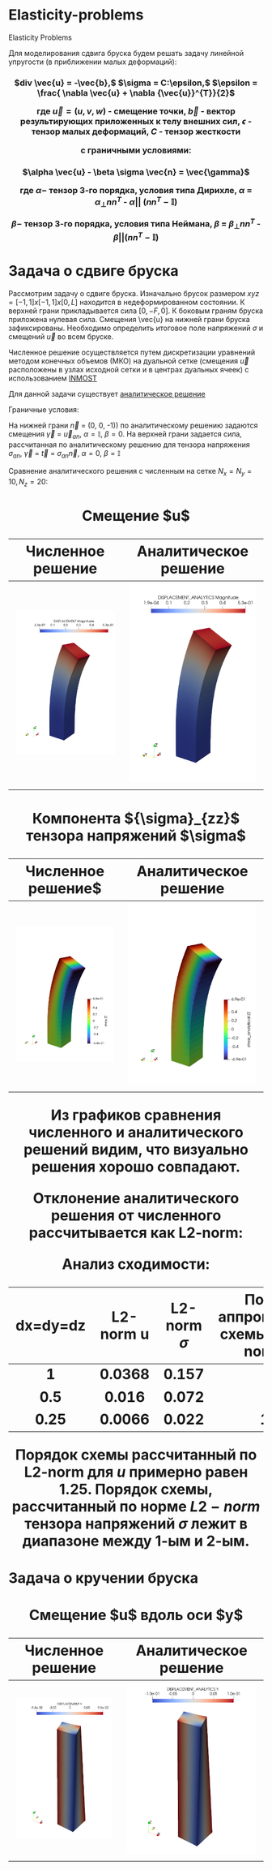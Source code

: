 # Elasticity-problems
Elasticity Problems

Для моделирования сдвига бруска будем решать задачу линейной упругости (в приближении малых деформаций):

<h3 align="center">$div \vec{u} = -\vec{b},$ $\sigma = C:\epsilon,$ $\epsilon = \frac{ \nabla \vec{u} + \nabla {\vec{u}}^{T}}{2}$

где $\vec{u} = (u, v, w)$ - смещение точки, $\vec{b}$ - вектор результирующих приложенных к телу внешних сил,
$\epsilon$ - тензор малых деформаций, $С$ - тензор жесткости

с граничными условиями:

<h3 align="center">$\alpha \vec{u} - \beta \sigma \vec{n} = \vec{\gamma}$

где $\alpha -$ тензор 3-го порядка, условия типа Дирихле, $\alpha$ = ${\alpha}_{\bot} n n^{T}$ - ${\alpha}{||}$ $(n n^{T} - \mathbb{I})$

$\beta -$ тензор 3-го порядка, условия типа Неймана, $\beta$ = ${\beta}_{\bot} n n^{T}$ - $\beta{||} (n n^{T} - \mathbb{I})$

# Задача о сдвиге бруска
Рассмотрим задачу о сдвиге бруска. Изначально брусок размером $xyz = [-1, 1]x[-1,1]x[0, L]$ находится в недеформированном состоянии. К верхней грани прикладывается сила $[0, -F, 0]$. К боковым граням бруска приложена нулевая сила. Смещения \vec{u} на нижней грани бруска зафиксированы. Необходимо определить итоговое поле напряжений $\sigma$ и смещений $\vec{u}$ во всем бруске.

Численное решение осуществляется путем дискретизации уравнений методом конечных объемов (МКО) на дуальной сетке (смещения $\vec{u}$ расположены в узлах исходной сетки и в центрах дуальных ячеек) с использованием 
<a href="https://github.com/INMOST-DEV/INMOST ">INMOST</a>

Для данной задачи существует <a href="https://www.sciencedirect.com/science/article/abs/pii/S0045782514001509?via%3Dihub" target="_blank">аналитическое решение</a>

Граничные условия:

На нижней грани $\vec{n}$ = (0, 0, -1))  по аналитическому решению задаются смещения $\vec{\gamma}$ = $\vec{u}_{an}$, $\alpha = \mathbb{I}$, $\beta = 0$. На верхней грани задается сила, рассчитанная по аналитическому решению для
тензора напряжения $\sigma _{an}$, $\vec{\gamma}$ = $\vec{t}$ = $\sigma _{an} \vec{n}$, $\alpha = 0$, $\beta = \mathbb{I}$


Сравнение аналитического решения с численным на сетке $N_{x} = N_{y} = 10, N_{z} = 20$:

<h1 align="center"> Смещение $u$
  
Численное решение |  Аналитическое решение
:-------------------------:|:-------------------------:
![My Image](pics/u_.png)  |  ![My Image](pics/u_an.png)

<h1 align="center"> Компонента ${\sigma}_{zz}$ тензора напряжений $\sigma$
  
Численное решение$ |  Аналитическое решение
:-------------------------:|:-------------------------:
![My Image](pics/stress_zz.png)  |  ![My Image](pics/stress_zz_an.png)

Из графиков сравнения численного и аналитического решений видим, что визуально решения хорошо совпадают.

Отклонение аналитического решения от численного рассчитывается как L2-norm:

Анализ сходимости:

| dx=dy=dz  |  L2-norm u | L2-norm $\sigma$ | Порядок аппроксимации схемы $p$ по L2-norm-$\vec{u}$ | Порядок аппроксимации схемы $p$ по L2-norm-$\sigma$ |
| ------------- | ------------- | ------------- | ------------- | ------------- |
| 1  | $0.0368$  | $0.157$  | -  |  -  |
| 0.5  | $0.016$  | $0.072$  | $1.2$  | $1.1$  |
| 0.25  | $0.0066$  | $0.022$  | $1.28$  | $1.7$  |

Порядок схемы рассчитанный по L2-norm для $u$ примерно равен 1.25. Порядок схемы, рассчитанный по норме $L2-norm$ тензора напряжений $\sigma$ лежит в диапазоне между 1-ым и 2-ым.

# Задача о кручении бруска

<h1 align="center"> Смещение $u$ вдоль оси $y$
  
Численное решение |  Аналитическое решение
:-------------------------:|:-------------------------:
![My Image](pics/twist.png)  |  ![My Image](pics/twist_an.png)
